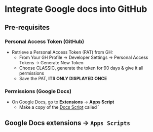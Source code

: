 # Integrate Google docs into GitHub

## Pre-requisites

### Personal Access Token (GitHub)
- Retrieve a Personal Access Token (PAT) from GH:
    - From Your GH Profile -> Developer Settings -> Personal Access Tokens -> Generate New Token
    - Choose CLASSIC, generate the token for 90 days & give it all permissions
    - Save the PAT, **ITS ONLY DISPLAYED ONCE**

### Permissions (Google Docs)
- On Google Docs, go to **Extensions** -> **Apps Script**
    - Make a copy of the [Docs Script](./docs_script) called `

## Google Docs extensions -> `Apps Scripts`

## 